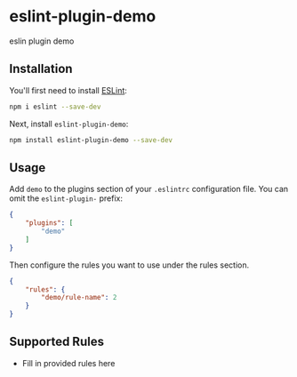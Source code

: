 # eslint-plugin-demo

eslin plugin demo

## Installation

You'll first need to install [ESLint](https://eslint.org/):

```sh
npm i eslint --save-dev
```

Next, install `eslint-plugin-demo`:

```sh
npm install eslint-plugin-demo --save-dev
```

## Usage

Add `demo` to the plugins section of your `.eslintrc` configuration file. You can omit the `eslint-plugin-` prefix:

```json
{
    "plugins": [
        "demo"
    ]
}
```


Then configure the rules you want to use under the rules section.

```json
{
    "rules": {
        "demo/rule-name": 2
    }
}
```

## Supported Rules

* Fill in provided rules here


